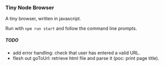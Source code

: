 ### Tiny Node Browser

A tiny browser, written in javascript.

Run with `npm run start` and follow the command line prompts.


##### TODO
* add error handling: check that user has entered a valid URL.
* flesh out goToUrl: retrieve html file and parse it (poc: print page title).
